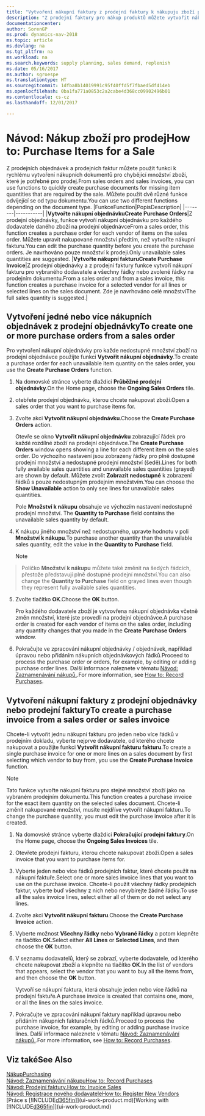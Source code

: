 ```yaml
---
title: "Vytvoření nákupní faktury z prodejní faktury k nákupuju zboží pro prodej"
description: "Z prodejní faktury pro nákup produktů můžete vytvořit nákupní fakturu pro dodavatele."
documentationcenter: 
author: SorenGP
ms.prod: dynamics-nav-2018
ms.topic: article
ms.devlang: na
ms.tgt_pltfrm: na
ms.workload: na
ms.search.keywords: supply planning, sales demand, replenish
ms.date: 05/16/2017
ms.author: sgroespe
ms.translationtype: HT
ms.sourcegitcommit: 1dfba8b14019991c95f40ffd5f7fbaed5df414eb
ms.openlocfilehash: 0ba1fa771a0853c2a2cabe4d368cc09902496b01
ms.contentlocale: cs-cz
ms.lasthandoff: 12/01/2017

---
```

# <a name="how-to-purchase-items-for-a-sale"></a><span data-ttu-id="20a94-103">Návod: Nákup zboží pro prodej</span><span class="sxs-lookup"><span data-stu-id="20a94-103">How to: Purchase Items for a Sale</span></span>
<span data-ttu-id="20a94-104">Z prodejních objednávek a prodejních faktur můžete použít funkci k rychlému vytvoření nákupních dokumentů pro chybějící množství zboží, které je potřebné pro prodej.</span><span class="sxs-lookup"><span data-stu-id="20a94-104">From sales orders and sales invoices, you can use functions to quickly create purchase documents for missing item quantities that are required by the sale.</span></span> <span data-ttu-id="20a94-105">Můžete použít dvě různé funkce odvíjející se od typu dokumentu.</span><span class="sxs-lookup"><span data-stu-id="20a94-105">You can use two different functions depending on the document type.</span></span>
|<span data-ttu-id="20a94-106">Funkce</span><span class="sxs-lookup"><span data-stu-id="20a94-106">Function</span></span>|<span data-ttu-id="20a94-107">Popis</span><span class="sxs-lookup"><span data-stu-id="20a94-107">Description</span></span>|
|--------|-----------|
|<span data-ttu-id="20a94-108">**Vytvořte nákupní objednávku**</span><span class="sxs-lookup"><span data-stu-id="20a94-108">**Create Purchase Orders**</span></span>|<span data-ttu-id="20a94-109">Z prodejní objednávky, funkce vytvoří nákupní objednávku pro každého dodavatele daného zboží na prodejní objednávce</span><span class="sxs-lookup"><span data-stu-id="20a94-109">From a sales order, this function creates a purchase order for each vendor of items on the sales order.</span></span> <span data-ttu-id="20a94-110">Můžete upravit nakupované množství předtím, než vytvoříte nákupní fakturu.</span><span class="sxs-lookup"><span data-stu-id="20a94-110">You can edit the purchase quantity before you create the purchase orders.</span></span> <span data-ttu-id="20a94-111">Je navrhováno pouze množství k prodeji.</span><span class="sxs-lookup"><span data-stu-id="20a94-111">Only unavailable sales quantities are suggested.</span></span>
|<span data-ttu-id="20a94-112">**Vytvořte nákupní fakturu**</span><span class="sxs-lookup"><span data-stu-id="20a94-112">**Create Purchase Invoice**</span></span>|<span data-ttu-id="20a94-113">Z prodejní objednávky a z prodejní faktury funkce vytvoří nákupní fakturu pro vybraného dodavatele a všechny řádky nebo zvolené řádky na prodejním dokumentu.</span><span class="sxs-lookup"><span data-stu-id="20a94-113">From a sales order and from a sales invoice, this function creates a purchase invoice for a selected vendor for all lines or selected lines on the sales document.</span></span> <span data-ttu-id="20a94-114">Zde je navrhováno celé množství</span><span class="sxs-lookup"><span data-stu-id="20a94-114">The full sales quantity is suggested.</span></span>|

## <a name="to-create-one-or-more-purchase-orders-from-a-sales-order"></a><span data-ttu-id="20a94-115">Vytvoření jedné nebo více nákupních objednávek z prodejní objednávky</span><span class="sxs-lookup"><span data-stu-id="20a94-115">To create one or more purchase orders from a sales order</span></span>
<span data-ttu-id="20a94-116">Pro vytvoření nákupní objednávky pro každe nedostupné množství zboží na prodejní objednávce použijte funkci **Vytvořit nákupní objednávky**.</span><span class="sxs-lookup"><span data-stu-id="20a94-116">To create a purchase order for each unavailable item quantity on the sales order, you use the **Create Purchase Orders** function.</span></span>

1. <span data-ttu-id="20a94-117">Na domovské stránce vyberte dlaždici **Průběžné prodejní objednávky**.</span><span class="sxs-lookup"><span data-stu-id="20a94-117">On the Home page, choose the **Ongoing Sales Orders** tile.</span></span>
2. <span data-ttu-id="20a94-118">otebřete prodejní objednávku, kterou chcete nakupovat zboží.</span><span class="sxs-lookup"><span data-stu-id="20a94-118">Open a sales order that you want to purchase items for.</span></span>
3. <span data-ttu-id="20a94-119">Zvolte akci **Vytvořit nákupní objednávku**.</span><span class="sxs-lookup"><span data-stu-id="20a94-119">Choose the **Create Purchase Orders** action.</span></span>

    <span data-ttu-id="20a94-120">Otevře se okno **Vytvořit nákupní objednávku** zobrazující řádek pro každé rozdílné zboží na prodejní objednávce.</span><span class="sxs-lookup"><span data-stu-id="20a94-120">The **Create Purchase Orders** window opens showing a line for each different item on the sales order.</span></span> <span data-ttu-id="20a94-121">Do výchozího nastavení jsou zobrazeny řádky pro plně dostupné prodejní množství a nedostupné prodejní množství (šedě).</span><span class="sxs-lookup"><span data-stu-id="20a94-121">Lines for both fully available sales quantities and unavailable sales quantities (grayed) are shown by default.</span></span> <span data-ttu-id="20a94-122">Můžete zvolit **Zobrazit nedostupné** k zobrazení řádků s pouze nedostupným prodejním množstvím.</span><span class="sxs-lookup"><span data-stu-id="20a94-122">You can choose the **Show Unavailable** action to only see lines for unavailable sales quantities.</span></span>

    <span data-ttu-id="20a94-123">Pole **Množství k nákupu** obsahuje ve výchozím nastavení nedostupné prodejní množství. </span><span class="sxs-lookup"><span data-stu-id="20a94-123">The **Quantity to Purchase** field contains the unavailable sales quantity by default.</span></span>
4. <span data-ttu-id="20a94-124">K nákupu jiného množství než nedostupného, upravte hodnotu v poli **Množství k nákupu**.</span><span class="sxs-lookup"><span data-stu-id="20a94-124">To purchase another quantity than the unavailable sales quantity, edit the value in the **Quantity to Purchase** field.</span></span>

    > [!NOTE]  
>   <span data-ttu-id="20a94-125">Políčko **Množství k nákupu** můžete také změnit na šedých řádcích, přestože představují plně dostupné prodejní množství.</span><span class="sxs-lookup"><span data-stu-id="20a94-125">You can also change the **Quantity to Purchase** field on grayed lines even though they represent fully available sales quantities.</span></span>
5. <span data-ttu-id="20a94-126">Zvolte tlačítko **OK**.</span><span class="sxs-lookup"><span data-stu-id="20a94-126">Choose the **OK** button.</span></span>

    <span data-ttu-id="20a94-127">Pro každého dodavatele zboží je vytvovřena nákupní objednávka včetně změn množství, které jste provedli na prodejní objednávce.</span><span class="sxs-lookup"><span data-stu-id="20a94-127">A purchase order is created for each vendor of items on the sales order, including any quantity changes that you made in the **Create Purchase Orders** window.</span></span>
7. <span data-ttu-id="20a94-128">Pokračujte ve zpracování nákupní objednávky / objednávek, například úpravou nebo přidáním nákupních objednávkových řádků.</span><span class="sxs-lookup"><span data-stu-id="20a94-128">Proceed to process the purchase order or orders, for example, by editing or adding purchase order lines.</span></span> <span data-ttu-id="20a94-129">Další informace naleznete v tématu [Návod: Zaznamenávání nákupů.](purchasing-how-record-purchases.md).</span><span class="sxs-lookup"><span data-stu-id="20a94-129">For more information, see [How to: Record Purchases](purchasing-how-record-purchases.md).</span></span>


## <a name="to-create-a-purchase-invoice-from-a-sales-order-or-sales-invoice"></a><span data-ttu-id="20a94-130">Vytvoření nákupní faktury z prodejní objednávky nebo prodejní faktury</span><span class="sxs-lookup"><span data-stu-id="20a94-130">To create a purchase invoice from a sales order or sales invoice</span></span>
<span data-ttu-id="20a94-131">Chcete-li vytvořit jednu nákupní fakturu pro jeden nebo více řádků v prodejním dokladu, vyberte nejprve dodavatele, od kterého chcete nakupovat a použijte funkci **Vytvořit nákupní fakturu fakturu**.</span><span class="sxs-lookup"><span data-stu-id="20a94-131">To create a single purchase invoice for one or more lines on a sales document by first selecting which vendor to buy from, you use the **Create Purchase Invoice** function.</span></span>

> [!NOTE]  
>   <span data-ttu-id="20a94-132">Tato funkce vytvořte nákupní fakturu pro stejné množství zboží jako na vybraném prodejním dokumentu.</span><span class="sxs-lookup"><span data-stu-id="20a94-132">This function creates a purchase invoice for the exact item quantity on the selected sales document.</span></span> <span data-ttu-id="20a94-133">Chcete-li změnit nakupované množství, musíte nejdříve vytvořit nákupní fakturu.</span><span class="sxs-lookup"><span data-stu-id="20a94-133">To change the purchase quantity, you must edit the purchase invoice after it is created.</span></span>  

1. <span data-ttu-id="20a94-134">Na domovské stránce vyberte dlaždici **Pokračující prodejní faktury**.</span><span class="sxs-lookup"><span data-stu-id="20a94-134">On the Home page, choose the **Ongoing Sales Invoices** tile.</span></span>
2. <span data-ttu-id="20a94-135">Otevřete prodejní fakturu, kterou chcete nakupovat zboží.</span><span class="sxs-lookup"><span data-stu-id="20a94-135">Open a sales invoice that you want to purchase items for.</span></span>
3. <span data-ttu-id="20a94-136">Vyberte jeden nebo více řádků prodejních faktur, které chcete použít na nákupní faktuře.</span><span class="sxs-lookup"><span data-stu-id="20a94-136">Select one or more sales invoice lines that you want to use on the purchase invoice.</span></span> <span data-ttu-id="20a94-137">Chcete-li použít všechny řádky prodejních faktur, vyberte buď všechny z nich nebo nevybírejte žádné řádky.</span><span class="sxs-lookup"><span data-stu-id="20a94-137">To use all the sales invoice lines, select either all of them or do not select any lines.</span></span>
4. <span data-ttu-id="20a94-138">Zvolte akci **Vytvořit nákupní fakturu**.</span><span class="sxs-lookup"><span data-stu-id="20a94-138">Choose the **Create Purchase Invoice** action.</span></span>
5. <span data-ttu-id="20a94-139">Vyberte možnost **Všechny řádky** nebo **Vybrané řádky** a potom klepněte na tlačítko **OK**.</span><span class="sxs-lookup"><span data-stu-id="20a94-139">Select either **All Lines** or **Selected Lines**, and then choose the **OK** button.</span></span>  
6. <span data-ttu-id="20a94-140">V seznamu dodavatelů, který se zobrazí, vyberte dodavatele, od kterého chcete nakupovat zboží a klepněte na tlačítko **OK**.</span><span class="sxs-lookup"><span data-stu-id="20a94-140">In the list of vendors that appears, select the vendor that you want to buy all the items from, and then choose the **OK** button.</span></span>

    <span data-ttu-id="20a94-141">Vytvoří se nákupní faktura, která obsahuje jeden nebo více řádků na prodejní faktuře.</span><span class="sxs-lookup"><span data-stu-id="20a94-141">A purchase invoice is created that contains one, more, or all the lines on the sales invoice.</span></span>
7. <span data-ttu-id="20a94-142">Pokračujte ve zpracování nákupní faktury například úpravou nebo přidáním nákupních fakturačních řádků.</span><span class="sxs-lookup"><span data-stu-id="20a94-142">Proceed to process the purchase invoice, for example, by editing or adding purchase invoice lines.</span></span> <span data-ttu-id="20a94-143">Další informace naleznete v tématu [Návod: Zaznamenávání nákupů.](purchasing-how-record-purchases.md).</span><span class="sxs-lookup"><span data-stu-id="20a94-143">For more information, see [How to: Record Purchases](purchasing-how-record-purchases.md).</span></span>

## <a name="see-also"></a><span data-ttu-id="20a94-144">Viz také</span><span class="sxs-lookup"><span data-stu-id="20a94-144">See Also</span></span>
[<span data-ttu-id="20a94-145">Nákup</span><span class="sxs-lookup"><span data-stu-id="20a94-145">Purchasing</span></span>](purchasing-manage-purchasing.md)  
[<span data-ttu-id="20a94-146">Návod: Zaznamenávání nákupu</span><span class="sxs-lookup"><span data-stu-id="20a94-146">How to: Record Purchases</span></span>](purchasing-how-record-purchases.md)  
[<span data-ttu-id="20a94-147">Návod: Prodejní faktury.</span><span class="sxs-lookup"><span data-stu-id="20a94-147">How to: Invoice Sales</span></span>](sales-how-invoice-sales.md)  
[<span data-ttu-id="20a94-148">Návod: Registrace nového dodavatele</span><span class="sxs-lookup"><span data-stu-id="20a94-148">How to: Register New Vendors</span></span>](purchasing-how-register-new-vendors.md)  
<span data-ttu-id="20a94-149">[Práce s [!INCLUDE[d365fin](includes/d365fin_md.md)]](ui-work-product.md)</span><span class="sxs-lookup"><span data-stu-id="20a94-149">[Working with [!INCLUDE[d365fin](includes/d365fin_md.md)]](ui-work-product.md)</span></span>

